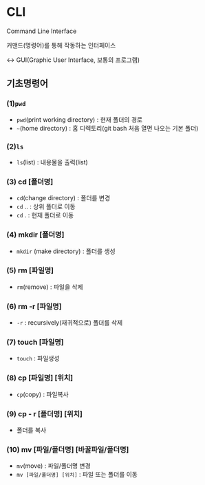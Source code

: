 # CLI

Command Line Interface

커맨드(명령어)를 통해 작동하는 인터페이스

\<-> GUI(Graphic User Interface, 보통의 프로그램)



## 기초명령어

### (1)`pwd`

- `pwd`(print working directory) : 현재 폴더의 경로
- `~`(home directory) : 홈 디렉토리(git bash 처음 열면 나오는 기본 폴더)



### (2)`ls` 

- `ls`(list) : 내용물을 출력(list)



### (3) cd [폴더명]

-  `cd`(change directory) : 폴더를 변경
-  `cd` .. : 상위 폴더로 이동
- `cd` . : 현재 폴더로 이동



### (4) mkdir [폴더명]

-  `mkdir` (make directory) : 폴더를 생성



### (5) rm [파일명]

- `rm`(remove) : 파일을 삭제



### (6) rm -r [파일명]

- `-r` : recursively(재귀적으로) 폴더를 삭제



### (7) touch [파일명]

- `touch` : 파일생성



### (8) cp [파일명] [위치]

- `cp`(copy) : 파일복사



### (9) cp - r [폴더명]  [위치]

- 폴더를 복사



### (10) mv [파일/폴더명] [바꿀파일/폴더명]

- `mv`(move) : 파일/폴더명 변경
- `mv [파일/폴더명] [위치]` : 파일 또는 폴더를 이동



